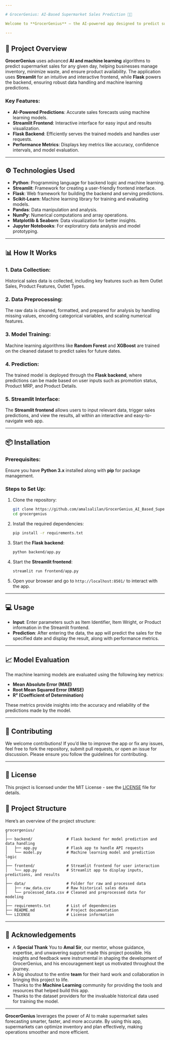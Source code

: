 ```yaml
---

# GrocerGenius: AI-Based Supermarket Sales Prediction 🛒🤖

Welcome to **GrocerGenius** – the AI-powered app designed to predict supermarket sales with precision! Using **machine learning** techniques, GrocerGenius helps supermarkets forecast sales based on historical data, promotions, holidays, and more. With this app, grocery stores can optimize stock levels, improve inventory management, and plan promotions effectively.

---
```


## 🚀 **Project Overview**

**GrocerGenius** uses advanced **AI and machine learning** algorithms to predict supermarket sales for any given day, helping businesses manage inventory, minimize waste, and ensure product availability. The application uses **Streamlit** for an intuitive and interactive frontend, while **Flask** powers the backend, ensuring robust data handling and machine learning predictions.

### Key Features:
- **AI-Powered Predictions**: Accurate sales forecasts using machine learning models.
- **Streamlit Frontend**: Interactive interface for easy input and results visualization.
- **Flask Backend**: Efficiently serves the trained models and handles user requests.
- **Performance Metrics**: Displays key metrics like accuracy, confidence intervals, and model evaluation.

---

## ⚙️ **Technologies Used**

- **Python**: Programming language for backend logic and machine learning.
- **Streamlit**: Framework for creating a user-friendly frontend interface.
- **Flask**: Web framework for building the backend and serving predictions.
- **Scikit-Learn**: Machine learning library for training and evaluating models.
- **Pandas**: Data manipulation and analysis.
- **NumPy**: Numerical computations and array operations.
- **Matplotlib & Seaborn**: Data visualization for better insights.
- **Jupyter Notebooks**: For exploratory data analysis and model prototyping.

---

## 📊 **How It Works**

### 1. **Data Collection**:
   Historical sales data is collected, including key features such as Item Outlet Sales, Product Features, Outlet Types.

### 2. **Data Preprocessing**:
   The raw data is cleaned, formatted, and prepared for analysis by handling missing values, encoding categorical variables, and scaling numerical features.

### 3. **Model Training**:
   Machine learning algorithms like **Random Forest** and **XGBoost** are trained on the cleaned dataset to predict sales for future dates.

### 4. **Prediction**:
   The trained model is deployed through the **Flask backend**, where predictions can be made based on user inputs such as promotion status, Product MRP, and Product Details.

### 5. **Streamlit Interface**:
   The **Streamlit frontend** allows users to input relevant data, trigger sales predictions, and view the results, all within an interactive and easy-to-navigate web app.

---

## 📦 **Installation**

### Prerequisites:

Ensure you have **Python 3.x** installed along with **pip** for package management.

### Steps to Set Up:

1. Clone the repository:

   ```bash
   git clone https://github.com/amalsalilan/GrocerGenius_AI_Based_Supermarket_Sales_Prediction_Infosys_Internship_Oct2024.git
   cd grocergenius
   ```

2. Install the required dependencies:

   ```bash
   pip install -r requirements.txt
   ```

3. Start the **Flask backend**:

   ```bash
   python backend/app.py
   ```

4. Start the **Streamlit frontend**:

   ```bash
   streamlit run frontend/app.py
   ```

5. Open your browser and go to `http://localhost:8501/` to interact with the app.

---

## 💻 **Usage**

- **Input**: Enter parameters such as Item Identifier, Item Wright, or Product information in the Streamlit frontend.
- **Prediction**: After entering the data, the app will predict the sales for the specified date and display the result, along with performance metrics.

---

## 📈 **Model Evaluation**

The machine learning models are evaluated using the following key metrics:

- **Mean Absolute Error (MAE)**
- **Root Mean Squared Error (RMSE)**
- **R² (Coefficient of Determination)**

These metrics provide insights into the accuracy and reliability of the predictions made by the model.

---

## 🌟 **Contributing**

We welcome contributions! If you’d like to improve the app or fix any issues, feel free to fork the repository, submit pull requests, or open an issue for discussion. Please ensure you follow the guidelines for contributing.

---

## 📜 **License**

This project is licensed under the MIT License - see the [LICENSE](LICENSE) file for details.


## 📑 **Project Structure**

Here’s an overview of the project structure:

```
grocergenius/
│
├── backend/               # Flask backend for model prediction and data handling
│   ├── app.py             # Flask app to handle API requests
│   └── model.py           # Machine learning model and prediction logic
│
├── frontend/              # Streamlit frontend for user interaction
│   └── app.py             # Streamlit app to display inputs, predictions, and results
│
├── data/                  # Folder for raw and processed data
│   ├── raw_data.csv       # Raw historical sales data
│   └── processed_data.csv # Cleaned and preprocessed data for modeling
│
├── requirements.txt       # List of dependencies
├── README.md              # Project documentation
└── LICENSE                # License information
```

---

## 📝 **Acknowledgements**

- A **Special Thank** You to **Amal Sir**, our mentor, whose guidance, expertise, and unwavering support made this project possible. His insights and feedback were instrumental in shaping the development of GrocerGenius, and his encouragement kept us motivated throughout the journey.
- A big shoutout to the entire **team** for their hard work and collaboration in bringing this project to life.
- Thanks to the **Machine Learning** community for providing the tools and resources that helped build this app.
- Thanks to the dataset providers for the invaluable historical data used for training the model.

---

**GrocerGenius** leverages the power of AI to make supermarket sales forecasting smarter, faster, and more accurate. By using this app, supermarkets can optimize inventory and plan effectively, making operations smoother and more efficient.

